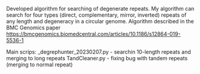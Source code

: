 Developed algorithm for searching of degenerate repeats.
My algorithm can search for four types (direct, complementary, mirror, inverted) repeats of any length and degeneracy in a circular genome.
Algorithm described in the BMC Genomics paper https://bmcgenomics.biomedcentral.com/articles/10.1186/s12864-019-5536-1

Main scrips:
_degrephunter_20230207.py - searchin 10-length repeats and merging to long repeats
TandCleaner.py - fixing bug with tandem repeats (merging to normal repeat)